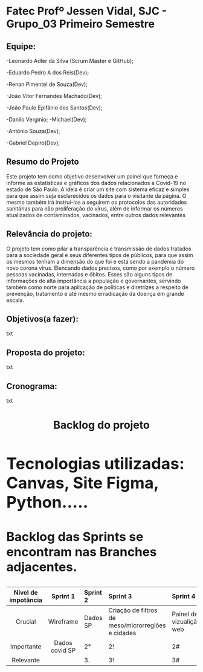 # Fatec Profº Jessen Vidal, SJC - Grupo_03 Primeiro Semestre

## Equipe:
-Leonardo Adler da Silva (Scrum Master e GitHub); 

-Eduardo Pedro A dos Reis(Dev); 

-Renan Pimentel de Souza(Dev); 

-João Vitor Fernandes Machado(Dev); 

-João Paulo Epifânio dos Santos(Dev); 

-Danilo Verginio; -Michael(Dev); 

-Antônio Souza(Dev); 

-Gabriel Depiro(Dev);
</td>

## Resumo do Projeto
<p align="left"> Este projeto tem como objetivo desenvolver um painel que forneça e informe as estatísticas e gráficos dos dados relacionados a Covid-19 no estado de São Paulo. A ideia é criar um site com sistema eficaz e simples para que assim seja esclarecidos os dados para o visitante da página. O mesmo também irá instrui-los a seguirem os protocolos das autoridades sanitárias para não proliferação do vírus, além de informar os números atualizados de contaminados, vacinados, entre outros dados relevantes </p>

## Relevância do projeto:
O projeto tem como pilar a transparência e transmissão de dados tratados para a sociedade geral e seus diferentes tipos de públicos, para que assim os mesmos tenham a dimensão do que foi e está sendo a pandemia do novo corona vírus.  Elencando dados precisos, como por exemplo o número pessoas vacinadas, internadas e óbitos. Esses são alguns tipos de informações de alta importância a população e governantes, servindo também como norte para aplicação de políticas e diretrizes a respeito de prevenção, tratamento e até mesmo erradicação da doença em grande escala.</p>


## Objetivos(a fazer):
txt

## Proposta do projeto:
txt

## Cronograma:
txt

<h1 align="center">Backlog do projeto</h1>
 

 <p align="center">
<h1 align="left">
<table>
<thead>
<tr>
<th align="center">Nível de impotância</th>
<th align="center">Sprint 1</th>
<th align="left">Sprint 2</th>
 <th align="left">Sprint 3</th>
 <th align="left">Sprint 4</th>
 
</tr>
</thead>
<tbody>
<tr>
<td align="center">Crucial</td>
<td align="center">Wireframe</td>
<td align="left">Dados SP</td>
<td align="left">Criação de filtros de meso/microrregiões e cidades</td>
 <td align="left">Painel de vizualição web</td>
 </tr>
<tr>
<td align="center">Importante</td>
<td align="center">Dados covid SP</td>
<td align="left">2°</td>
 <td align="left">2!
  <td align="left">2#
</tr>
<tr>
<td align="center">Relevante</td>
<td align="center"></td>
<td align="left">3.</td>
<td align="left">3!
	<td align="left">3#</td>
 
## Tecnologias utilizadas: Canvas, Site Figma, Python.....





### Backlog das Sprints se encontram nas Branches adjacentes.


